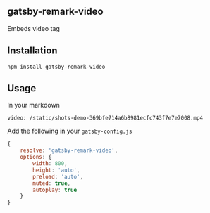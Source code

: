 ## gatsby-remark-video

Embeds video tag

## Installation
```
npm install gatsby-remark-video
```

## Usage

In your markdown
```
video: /static/shots-demo-369bfe714a6b8981ecfc743f7e7e7008.mp4
```

Add the following in your `gatsby-config.js`
```javascript
{
	resolve: 'gatsby-remark-video',
	options: {
		width: 800,
		height: 'auto',
		preload: 'auto',
		muted: true,
		autoplay: true
	}
}
```